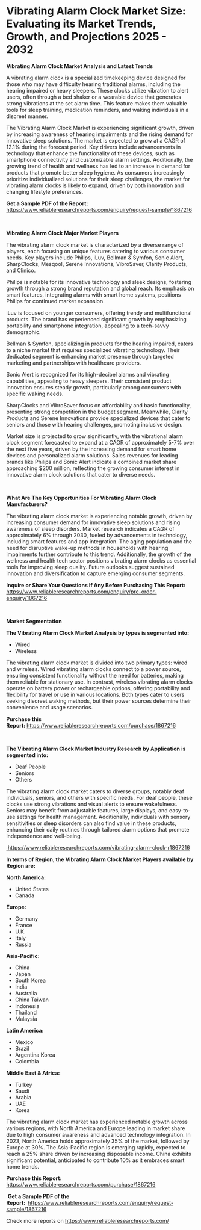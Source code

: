 <p><h1>Vibrating Alarm Clock Market Size: Evaluating its Market Trends, Growth, and Projections 2025 - 2032</h1></p><p><strong>Vibrating Alarm Clock Market Analysis and Latest Trends</strong></p>
<p><p>A vibrating alarm clock is a specialized timekeeping device designed for those who may have difficulty hearing traditional alarms, including the hearing impaired or heavy sleepers. These clocks utilize vibration to alert users, often through a bed shaker or a wearable device that generates strong vibrations at the set alarm time. This feature makes them valuable tools for sleep training, medication reminders, and waking individuals in a discreet manner.</p><p>The Vibrating Alarm Clock Market is experiencing significant growth, driven by increasing awareness of hearing impairments and the rising demand for innovative sleep solutions. The market is expected to grow at a CAGR of 12.1% during the forecast period. Key drivers include advancements in technology that enhance the functionality of these devices, such as smartphone connectivity and customizable alarm settings. Additionally, the growing trend of health and wellness has led to an increase in demand for products that promote better sleep hygiene. As consumers increasingly prioritize individualized solutions for their sleep challenges, the market for vibrating alarm clocks is likely to expand, driven by both innovation and changing lifestyle preferences.</p></p>
<p><strong>Get a Sample PDF of the Report:&nbsp;</strong> <a href="https://www.reliableresearchreports.com/enquiry/request-sample/1867216?utm_campaign=2098&utm_medium=2&utm_source=Github&utm_content=ia&utm_term=09022025&utm_id=vibrating-alarm-clock">https://www.reliableresearchreports.com/enquiry/request-sample/1867216</a></p>
<p>&nbsp;</p>
<p><strong>Vibrating Alarm Clock Major Market Players</strong></p>
<p><p>The vibrating alarm clock market is characterized by a diverse range of players, each focusing on unique features catering to various consumer needs. Key players include Philips, iLuv, Bellman & Symfon, Sonic Alert, SharpClocks, Mesqool, Serene Innovations, VibroSaver, Clarity Products, and Clinico. </p><p>Philips is notable for its innovative technology and sleek designs, fostering growth through a strong brand reputation and global reach. Its emphasis on smart features, integrating alarms with smart home systems, positions Philips for continued market expansion. </p><p>iLuv is focused on younger consumers, offering trendy and multifunctional products. The brand has experienced significant growth by emphasizing portability and smartphone integration, appealing to a tech-savvy demographic. </p><p>Bellman & Symfon, specializing in products for the hearing impaired, caters to a niche market that requires specialized vibrating technology. Their dedicated segment is enhancing market presence through targeted marketing and partnerships with healthcare providers.</p><p>Sonic Alert is recognized for its high-decibel alarms and vibrating capabilities, appealing to heavy sleepers. Their consistent product innovation ensures steady growth, particularly among consumers with specific waking needs.</p><p>SharpClocks and VibroSaver focus on affordability and basic functionality, presenting strong competition in the budget segment. Meanwhile, Clarity Products and Serene Innovations provide specialized devices that cater to seniors and those with hearing challenges, promoting inclusive design.</p><p>Market size is projected to grow significantly, with the vibrational alarm clock segment forecasted to expand at a CAGR of approximately 5-7% over the next five years, driven by the increasing demand for smart home devices and personalized alarm solutions. Sales revenues for leading brands like Philips and Sonic Alert indicate a combined market share approaching $200 million, reflecting the growing consumer interest in innovative alarm clock solutions that cater to diverse needs.</p></p>
<p>&nbsp;</p>
<p><strong>What Are The Key Opportunities For Vibrating Alarm Clock Manufacturers?</strong></p>
<p><p>The vibrating alarm clock market is experiencing notable growth, driven by increasing consumer demand for innovative sleep solutions and rising awareness of sleep disorders. Market research indicates a CAGR of approximately 6% through 2030, fueled by advancements in technology, including smart features and app integration. The aging population and the need for disruptive wake-up methods in households with hearing impairments further contribute to this trend. Additionally, the growth of the wellness and health tech sector positions vibrating alarm clocks as essential tools for improving sleep quality. Future outlooks suggest sustained innovation and diversification to capture emerging consumer segments.</p></p>
<p><strong>Inquire or Share Your Questions If Any Before Purchasing This Report:</strong> <a href="https://www.reliableresearchreports.com/enquiry/pre-order-enquiry/1867216?utm_campaign=2098&utm_medium=2&utm_source=Github&utm_content=ia&utm_term=09022025&utm_id=vibrating-alarm-clock">https://www.reliableresearchreports.com/enquiry/pre-order-enquiry/1867216</a></p>
<p>&nbsp;</p>
<p><strong>Market Segmentation</strong></p>
<p><strong>The Vibrating Alarm Clock Market Analysis by types is segmented into:</strong></p>
<p><ul><li>Wired</li><li>Wireless</li></ul></p>
<p><p>The vibrating alarm clock market is divided into two primary types: wired and wireless. Wired vibrating alarm clocks connect to a power source, ensuring consistent functionality without the need for batteries, making them reliable for stationary use. In contrast, wireless vibrating alarm clocks operate on battery power or rechargeable options, offering portability and flexibility for travel or use in various locations. Both types cater to users seeking discreet waking methods, but their power sources determine their convenience and usage scenarios.</p></p>
<p><strong>Purchase this Report:&nbsp;</strong><a href="https://www.reliableresearchreports.com/purchase/1867216?utm_campaign=2098&utm_medium=2&utm_source=Github&utm_content=ia&utm_term=09022025&utm_id=vibrating-alarm-clock">https://www.reliableresearchreports.com/purchase/1867216</a></p>
<p>&nbsp;</p>
<p><strong>The Vibrating Alarm Clock Market Industry Research by Application is segmented into:</strong></p>
<p><ul><li>Deaf People</li><li>Seniors</li><li>Others</li></ul></p>
<p><p>The vibrating alarm clock market caters to diverse groups, notably deaf individuals, seniors, and others with specific needs. For deaf people, these clocks use strong vibrations and visual alerts to ensure wakefulness. Seniors may benefit from adjustable features, large displays, and easy-to-use settings for health management. Additionally, individuals with sensory sensitivities or sleep disorders can also find value in these products, enhancing their daily routines through tailored alarm options that promote independence and well-being.</p></p>
<p><a href="https://www.reliableresearchreports.com/vibrating-alarm-clock-r1867216?utm_campaign=2098&utm_medium=2&utm_source=Github&utm_content=ia&utm_term=09022025&utm_id=vibrating-alarm-clock">&nbsp;https://www.reliableresearchreports.com/vibrating-alarm-clock-r1867216</a></p>
<p><strong>In terms of Region, the Vibrating Alarm Clock Market Players available by Region are:</strong></p>
<p>
    <p> <strong> North America: </strong>
        <ul>
            <li>United States</li>
            <li>Canada</li>
        </ul>
        </p> 
    <p> <strong> Europe: </strong>
        <ul>
            <li>Germany</li>
            <li>France</li>
            <li>U.K.</li>
            <li>Italy</li>
            <li>Russia</li>
        </ul>
        </p> 
    <p> <strong> Asia-Pacific: </strong>
        <ul>
            <li>China</li>
            <li>Japan</li>
            <li>South Korea</li>
            <li>India</li>
            <li>Australia</li>
            <li>China Taiwan</li>
            <li>Indonesia</li>
            <li>Thailand</li>
            <li>Malaysia</li>
        </ul>
        </p> 
    <p> <strong> Latin America: </strong>
        <ul>
            <li>Mexico</li>
            <li>Brazil</li>
            <li>Argentina Korea</li>
            <li>Colombia</li>
        </ul>
        </p> 
    <p> <strong> Middle East & Africa: </strong>
        <ul>
            <li>Turkey</li>
            <li>Saudi</li>
            <li>Arabia</li>
            <li>UAE</li>
            <li>Korea</li>
        </ul>
    </p>
    </p>
<p><p>The vibrating alarm clock market has experienced notable growth across various regions, with North America and Europe leading in market share due to high consumer awareness and advanced technology integration. In 2023, North America holds approximately 35% of the market, followed by Europe at 30%. The Asia-Pacific region is emerging rapidly, expected to reach a 25% share driven by increasing disposable income. China exhibits significant potential, anticipated to contribute 10% as it embraces smart home trends.</p></p>
<p><strong>Purchase this Report: </strong><a href="https://www.reliableresearchreports.com/purchase/1867216?utm_campaign=2098&utm_medium=2&utm_source=Github&utm_content=ia&utm_term=09022025&utm_id=vibrating-alarm-clock">https://www.reliableresearchreports.com/purchase/1867216</a></p>
<p>&nbsp;<strong>Get a Sample PDF of the Report:&nbsp;&nbsp;</strong><a href="https://www.reliableresearchreports.com/enquiry/request-sample/1867216?utm_campaign=2098&utm_medium=2&utm_source=Github&utm_content=ia&utm_term=09022025&utm_id=vibrating-alarm-clock">https://www.reliableresearchreports.com/enquiry/request-sample/1867216</a></p>
<p><strong></strong></p>
<p>Check more reports on <a href="https://www.reliableresearchreports.com/?utm_campaign=2098&utm_medium=2&utm_source=Github&utm_content=ia&utm_term=09022025&utm_id=vibrating-alarm-clock">https://www.reliableresearchreports.com/</a></p>